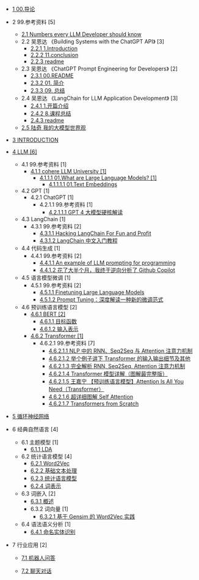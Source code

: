   - [1 00.导论](/00.导论/README.md)
    
  - 2 99.参考资料 [5]
    - [2.1 Numbers every LLM Developer should know](/99.参考资料/2023-Numbers%20every%20LLM%20Developer%20should%20know.md)
    - 2.2 吴恩达 《Building Systems with the ChatGPT API》 [3]
      - [2.2.1 1.Introduction](/99.参考资料/2023-吴恩达-《Building%20Systems%20with%20the%20ChatGPT%20API》/1.Introduction.md)
      - [2.2.2 11.conclusion](/99.参考资料/2023-吴恩达-《Building%20Systems%20with%20the%20ChatGPT%20API》/11.conclusion.md)
      - [2.2.3 readme](/99.参考资料/2023-吴恩达-《Building%20Systems%20with%20the%20ChatGPT%20API》/readme.md)
    - 2.3 吴恩达 《ChatGPT Prompt Engineering for Developers》 [2]
      - [2.3.1 00.README](/99.参考资料/2023-吴恩达-《ChatGPT%20Prompt%20Engineering%20for%20Developers》/00.README.md)
      - [2.3.2 01. 简介](/99.参考资料/2023-吴恩达-《ChatGPT%20Prompt%20Engineering%20for%20Developers》/01.%20简介.md)
      - [2.3.3 09. 总结](/99.参考资料/2023-吴恩达-《ChatGPT%20Prompt%20Engineering%20for%20Developers》/09.%20总结.md)
    - 2.4 吴恩达 《LangChain for LLM Application Development》 [3]
      - [2.4.1 1.开篇介绍](/99.参考资料/2023-吴恩达-《LangChain%20for%20LLM%20Application%20Development》/1.开篇介绍.md)
      - [2.4.2 8.课程总结](/99.参考资料/2023-吴恩达-《LangChain%20for%20LLM%20Application%20Development》/8.课程总结.md)
      - [2.4.3 readme](/99.参考资料/2023-吴恩达-《LangChain%20for%20LLM%20Application%20Development》/readme.md)
    - [2.5 陆奇 我的大模型世界观](/99.参考资料/2023-陆奇-我的大模型世界观.md)
  - [3 INTRODUCTION](/INTRODUCTION.md)
  - [4 LLM [6]](/LLM/README.md)
    - 4.1 99.参考资料 [1]
      - [4.1.1 cohere LLM University [1]](/LLM/99.参考资料/cohere-LLM%20University/README.md)
        - [4.1.1.1 01.What are Large Language Models? [1]](/LLM/99.参考资料/cohere-LLM%20University/01.What%20are%20Large%20Language%20Models?/README.md)
          - [4.1.1.1.1 01.Text Embeddings](/LLM/99.参考资料/cohere-LLM%20University/01.What%20are%20Large%20Language%20Models?/01.Text%20Embeddings.md)
    - 4.2 GPT [1]
      - 4.2.1 ChatGPT [1]
        - 4.2.1.1 99.参考资料 [1]
          - [4.2.1.1.1 GPT 4 大模型硬核解读](/LLM/GPT/ChatGPT/99.参考资料/2023-GPT-4%20大模型硬核解读.md)
    - 4.3 LangChain [1]
      - 4.3.1 99.参考资料 [2]
        - [4.3.1.1 Hacking LangChain For Fun and Profit](/LLM/LangChain/99.参考资料/2023-Hacking%20LangChain%20For%20Fun%20and%20Profit.md)
        - [4.3.1.2 LangChain 中文入门教程](/LLM/LangChain/99.参考资料/2023-LangChain%20中文入门教程.md)
    - 4.4 代码生成 [1]
      - 4.4.1 99.参考资料 [2]
        - [4.4.1.1 An example of LLM prompting for programming](/LLM/代码生成/99.参考资料/2023-An%20example%20of%20LLM%20prompting%20for%20programming.md)
        - [4.4.1.2 花了大半个月，我终于逆向分析了 Github Copilot](/LLM/代码生成/99.参考资料/2023-花了大半个月，我终于逆向分析了%20Github%20Copilot.md)
    - 4.5 语言模型微调 [1]
      - 4.5.1 99.参考资料 [2]
        - [4.5.1.1 Finetuning Large Language Models](/LLM/语言模型微调/99.参考资料/2023-Finetuning%20Large%20Language%20Models.md)
        - [4.5.1.2 Prompt Tuning：深度解读一种新的微调范式](/LLM/语言模型微调/99.参考资料/2023-Prompt-Tuning：深度解读一种新的微调范式.md)
    - 4.6 预训练语言模型 [2]
      - [4.6.1 BERT [2]](/LLM/预训练语言模型/BERT/README.md)
        - [4.6.1.1 目标函数](/LLM/预训练语言模型/BERT/目标函数.md)
        - [4.6.1.2 输入表示](/LLM/预训练语言模型/BERT/输入表示.md)
      - [4.6.2 Transformer [1]](/LLM/预训练语言模型/Transformer/README.md)
        - 4.6.2.1 99.参考资料 [7]
          - [4.6.2.1.1 NLP 中的 RNN、Seq2Seq 与 Attention 注意力机制](/LLM/预训练语言模型/Transformer/99.参考资料/2019-NLP%20中的%20RNN、Seq2Seq%20与%20Attention%20注意力机制.md)
          - [4.6.2.1.2 举个例子讲下 Transformer 的输入输出细节及其他](/LLM/预训练语言模型/Transformer/99.参考资料/2020-举个例子讲下%20Transformer%20的输入输出细节及其他.md)
          - [4.6.2.1.3 完全解析 RNN, Seq2Seq, Attention 注意力机制](/LLM/预训练语言模型/Transformer/99.参考资料/2020-完全解析%20RNN,%20Seq2Seq,%20Attention%20注意力机制.md)
          - [4.6.2.1.4 Transformer 模型详解（图解最完整版）](/LLM/预训练语言模型/Transformer/99.参考资料/2021-Transformer%20模型详解（图解最完整版）.md)
          - [4.6.2.1.5 王嘉宁 【预训练语言模型】Attention Is All You Need（Transformer）](/LLM/预训练语言模型/Transformer/99.参考资料/2021-王嘉宁-【预训练语言模型】Attention%20Is%20All%20You%20Need（Transformer）.md)
          - [4.6.2.1.6 超详细图解 Self Attention](/LLM/预训练语言模型/Transformer/99.参考资料/2021-超详细图解%20Self-Attention.md)
          - [4.6.2.1.7 Transformers from Scratch](/LLM/预训练语言模型/Transformer/99.参考资料/2023-Transformers%20from%20Scratch.md)
  - [5 循环神经网络](/循环神经网络/README.md)
    
  - 6 经典自然语言 [4]
    - 6.1 主题模型 [1]
      - [6.1.1 LDA](/经典自然语言/主题模型/LDA.md)
    - 6.2 统计语言模型 [4]
      - [6.2.1 Word2Vec](/经典自然语言/统计语言模型/Word2Vec.md)
      - [6.2.2 基础文本处理](/经典自然语言/统计语言模型/基础文本处理.md)
      - [6.2.3 统计语言模型](/经典自然语言/统计语言模型/统计语言模型.md)
      - [6.2.4 词表示](/经典自然语言/统计语言模型/词表示.md)
    - 6.3 词嵌入 [2]
      - [6.3.1 概述](/经典自然语言/词嵌入/概述.md)
      - 6.3.2 词向量 [1]
        - [6.3.2.1 基于 Gensim 的 Word2Vec 实践](/经典自然语言/词嵌入/词向量/基于%20Gensim%20的%20Word2Vec%20实践.md)
    - 6.4 语法语义分析 [1]
      - [6.4.1 命名实体识别](/经典自然语言/语法语义分析/命名实体识别.md)
  - 7 行业应用 [2]
    - [7.1 机器人问答](/行业应用/机器人问答/README.md)
      
    - [7.2 聊天对话](/行业应用/聊天对话/README.md)
      